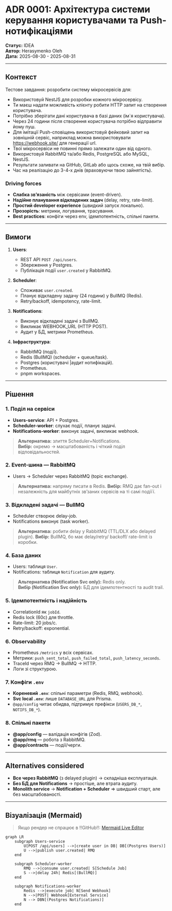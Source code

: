 # ADR 0001: Архітектура системи керування користувачами та Push-нотифікаціями

**Статус:** IDEA  
**Автор:** Herasymenko Oleh  
**Дата:** 2025-08-30 - 2025-08-31

---

## Контекст
Тестове завдання: розробити систему мікросервісів для:
- Використовуй NestJS для розробки кожного мікросервісу. 
- Ти маєш надати можливість клієнту робити HTTP запит на створення користувача. 
- Потрібно зберігати дані користувача в базі даних (ім`я користувача). 
- Через 24 години після створення користувача потрібно відправити йому пуш. 
- Для імітації Push-сповіщень використовуй фейковий запит на зовнішній сервіс, наприклад можна використовувати https://webhook.site/ для генерації url.
- Твої мікросервіси не повинні прямо залежати один від одного. 
- Використовуй RabbitMQ та/або Redis, PostgreSQL або MySQL, NestJS.
- Результати заливати на GitHub, GitLab або щось схоже, на твій вибір. 
- Час на реалізацію до 3-4-х днів (враховуючи твою зайнятість).

### Driving forces
- **Слабка зв’язаність** між сервісами (event-driven).
- **Надійне планування відкладених задач** (delay, retry, rate-limit).
- **Простий developer experience** (швидкий запуск локально).
- **Прозорість**: метрики, логування, трасування.
- **Best practices**: конфіги через env, ідемпотентність, спільні пакети.

---

## Вимоги
1. **Users**:
   - REST API `POST /api/users`.
   - Збереження у Postgres.
   - Публікація події `user.created` у RabbitMQ.

2. **Scheduler**:
   - Споживає `user.created`.
   - Планує відкладену задачу (24 години) у BullMQ (Redis).
   - Retry/backoff, idempotency, rate-limit.

3. **Notifications**:
   - Виконує відкладені задачі з BullMQ.
   - Викликає WEBHOOK_URL (HTTP POST).
   - Аудит у БД, метрики Prometheus.

4. **Інфраструктура**:
   - RabbitMQ (події).
   - Redis (BullMQ) (scheduler + queue/task).
   - Postgres (користувачі |аудит нотифікацій).
   - Prometheus.
   - pnpm workspaces.


---

## Рішення

### 1. Поділ на сервіси
- **Users-service**: API + Postgres.
- **Scheduler-worker**: слухає події, планує задачі.
- **Notifications-worker**: виконує задачі, викликає webhook.

> **Альтернатива:** злиття Scheduler+Notifications.  
> **Вибір:** окремо → масштабованість і чіткий поділ відповідальностей.

### 2. Event-шина — RabbitMQ
- Users → Scheduler через RabbitMQ (topic exchange).

> **Альтернатива:** напряму писати в Redis.
> **Вибір:** RMQ дає fan-out і незалежність для майбутніх звʼзаних сервісів на ті самі подіїї.

### 3. Відкладені задачі — BullMQ
- Scheduler створює delay-job.
- Notifications виконує (task worker).  

> **Альтернатива:** робити delay у RabbitMQ (TTL/DLX або delayed plugin).
> **Вибір:** BullMQ, бо має delay/retry/ backoff/ rate-limit із коробки. 

### 4. База даних
- Users: таблиця `User`.
- Notifications: таблиця `Notification` для аудиту.  

> **Альтернатива (Notification Svc only):**  Redis only.  
> **Вибір (Notification Svc only):** БД для ідемпотентності та audit trail.

### 5. Ідемпотентність і надійність
- CorrelationId як `jobId`.
- Redis lock (60с) для throttle.
- Rate-limit: 20 jobs/с.
- Retry/backoff: exponential.

### 6. Observability
- Prometheus `/metrics` у всіх сервісах.
- Метрики: `push_sent_total`, `push_failed_total`, `push_latency_seconds`.
- TraceId через RMQ → BullMQ → HTTP.
- Логи зі структурою.

### 7. Конфіги `.env`
- **Кореневий `.env`**: спільні параметри (Redis, RMQ, webhook).
- **Svc local `.env`**: лише `DATABASE_URL` для Prisma.
- `@app/config` читає обидва, підтримує префікси (`USERS_DB_*`, `NOTIFS_DB_*`).

### 8. Спільні пакети
- **@app/config** — валідація конфігів (Zod).
- **@app/rmq** — робота з RabbitMQ.
- **@app/contracts** — події/черги.

---

## Alternatives considered
- **Все через RabbitMQ** (з delayed plugin) → складніша експлуатація.  
- **Без БД для Notifications** → простіше, але втрата аудиту.  
- **Monolith service** → **Notification + Scheduler** => швидший старт, але без масштабованості.

----

## Візуалізація (Mermaid)
> Якщо рендер не спрацює в !!GitHub!!: [Mermaid Live Editor](https://mermaid.live/edit#pako:eNptUl1vmzAU_SvWfeokkvIRCuFhD133Mi1ZW1ZNGvTB4JvgFWxk7C1dyH-fAWVj2SzZsq_POffo2EcoJUNIYK9oW5GPj7kgdnSmmApPHapuYZfvvMTpbhhP2f2n9DO5pi2_NgPkmSwWb_tSIdVIhgrhgtzd9nZmV_ey03uF3aT25nmmM9JaU9S8q0bectJgPXncPExAFCwXF77SskJmalSLH1K9oPojaWmTFyk60-CFaJqdmeSDLGZO0pHEsKavxF9Vtj0y3mVXt6auNw9nz_-zspWa73hJNbcd_7UzyIzaeMDS2HS-yaIn2yy1WuQLFpWULzMf2xE7pNufb7P3B41K0Jqk0ztcwm3I21nKfxmaOQfHvjJnkGhl0IEGVUOHIxwHSA66wgZzSOyW4Y6aWueQi5OltVR8lbI5M5U0-wqSHa07ezIts9necWrjaH5XlW2I6p00QkPiB8EoAskRDpB4ob8MA38deEEYul60cuB1qHpLPw5uIjeK16t1GJ0c-Dl2dZeR665dP45jN_TcVXzjgI1VS7WZPu_4h0-_APJ-4Q8)

```mermaid
graph LR
    subgraph Users-service
        U[POST /api/users] -->|create user in DB| DB[(Postgres Users)]
        U -->|publish user.created| RMQ
    end

    subgraph Scheduler-worker
        RMQ -->|consume user.created| S[Schedule Job]
        S -->|delay 24h| Redis[(BullMQ)]
    end

    subgraph Notifications-worker
        Redis -->|execute job| N[Send Webhook]
        N -->|POST| Webhook[External Service]
        N --> DBN[(Postgres Notifications)]
    end
```